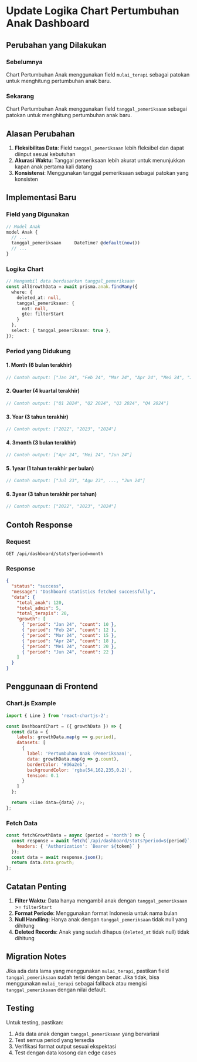 # Update Logika Chart Pertumbuhan Anak Dashboard

## Perubahan yang Dilakukan

### Sebelumnya
Chart Pertumbuhan Anak menggunakan field `mulai_terapi` sebagai patokan untuk menghitung pertumbuhan anak baru.

### Sekarang
Chart Pertumbuhan Anak menggunakan field `tanggal_pemeriksaan` sebagai patokan untuk menghitung pertumbuhan anak baru.

## Alasan Perubahan

1. **Fleksibilitas Data**: Field `tanggal_pemeriksaan` lebih fleksibel dan dapat diinput sesuai kebutuhan
2. **Akurasi Waktu**: Tanggal pemeriksaan lebih akurat untuk menunjukkan kapan anak pertama kali datang
3. **Konsistensi**: Menggunakan tanggal pemeriksaan sebagai patokan yang konsisten

## Implementasi Baru

### Field yang Digunakan
```typescript
// Model Anak
model Anak {
  // ...
  tanggal_pemeriksaan     DateTime? @default(now())
  // ...
}
```

### Logika Chart
```typescript
// Mengambil data berdasarkan tanggal_pemeriksaan
const allGrowthData = await prisma.anak.findMany({
  where: { 
    deleted_at: null, 
    tanggal_pemeriksaan: { 
      not: null,
      gte: filterStart 
    }
  },
  select: { tanggal_pemeriksaan: true },
});
```

### Period yang Didukung

#### 1. **Month (6 bulan terakhir)**
```typescript
// Contoh output: ["Jan 24", "Feb 24", "Mar 24", "Apr 24", "Mei 24", "Jun 24"]
```

#### 2. **Quarter (4 kuartal terakhir)**
```typescript
// Contoh output: ["Q1 2024", "Q2 2024", "Q3 2024", "Q4 2024"]
```

#### 3. **Year (3 tahun terakhir)**
```typescript
// Contoh output: ["2022", "2023", "2024"]
```

#### 4. **3month (3 bulan terakhir)**
```typescript
// Contoh output: ["Apr 24", "Mei 24", "Jun 24"]
```

#### 5. **1year (1 tahun terakhir per bulan)**
```typescript
// Contoh output: ["Jul 23", "Agu 23", ..., "Jun 24"]
```

#### 6. **3year (3 tahun terakhir per tahun)**
```typescript
// Contoh output: ["2022", "2023", "2024"]
```

## Contoh Response

### Request
```
GET /api/dashboard/stats?period=month
```

### Response
```json
{
  "status": "success",
  "message": "Dashboard statistics fetched successfully",
  "data": {
    "total_anak": 120,
    "total_admin": 5,
    "total_terapis": 20,
    "growth": [
      { "period": "Jan 24", "count": 10 },
      { "period": "Feb 24", "count": 12 },
      { "period": "Mar 24", "count": 15 },
      { "period": "Apr 24", "count": 18 },
      { "period": "Mei 24", "count": 20 },
      { "period": "Jun 24", "count": 22 }
    ]
  }
}
```

## Penggunaan di Frontend

### Chart.js Example
```javascript
import { Line } from 'react-chartjs-2';

const DashboardChart = ({ growthData }) => {
  const data = {
    labels: growthData.map(g => g.period),
    datasets: [
      {
        label: 'Pertumbuhan Anak (Pemeriksaan)',
        data: growthData.map(g => g.count),
        borderColor: '#36a2eb',
        backgroundColor: 'rgba(54,162,235,0.2)',
        tension: 0.1
      }
    ]
  };

  return <Line data={data} />;
};
```

### Fetch Data
```javascript
const fetchGrowthData = async (period = 'month') => {
  const response = await fetch(`/api/dashboard/stats?period=${period}`, {
    headers: { 'Authorization': `Bearer ${token}` }
  });
  const data = await response.json();
  return data.data.growth;
};
```

## Catatan Penting

1. **Filter Waktu**: Data hanya mengambil anak dengan `tanggal_pemeriksaan` >= `filterStart`
2. **Format Periode**: Menggunakan format Indonesia untuk nama bulan
3. **Null Handling**: Hanya anak dengan `tanggal_pemeriksaan` tidak null yang dihitung
4. **Deleted Records**: Anak yang sudah dihapus (`deleted_at` tidak null) tidak dihitung

## Migration Notes

Jika ada data lama yang menggunakan `mulai_terapi`, pastikan field `tanggal_pemeriksaan` sudah terisi dengan benar. Jika tidak, bisa menggunakan `mulai_terapi` sebagai fallback atau mengisi `tanggal_pemeriksaan` dengan nilai default.

## Testing

Untuk testing, pastikan:
1. Ada data anak dengan `tanggal_pemeriksaan` yang bervariasi
2. Test semua period yang tersedia
3. Verifikasi format output sesuai ekspektasi
4. Test dengan data kosong dan edge cases 